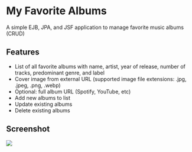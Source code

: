 # My Favorite Albums
A simple EJB, JPA, and JSF application to manage favorite music albums (CRUD)

## Features

* List of all favorite albums with name, artist, year of release, number of tracks, predominant genre, and label
* Cover image from external URL (supported image file extensions: .jpg, .jpeg, .png, .webp)
* Optional: full album URL (Spotify, YouTube, etc)
* Add new albums to list
* Update existing albums
* Delete existing albums

## Screenshot

![](https://i.postimg.cc/wvsL9VXV/Screenshot-from-2020-04-18-16-27-39.png?raw=true)
